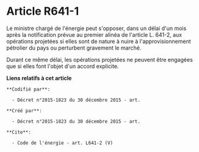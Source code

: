 # Article R641-1

Le ministre chargé de l'énergie peut s'opposer, dans un délai d'un mois après la notification prévue au premier alinéa de
l'article L. 641-2, aux opérations projetées si elles sont de nature à nuire à l'approvisionnement pétrolier du pays ou
perturbent gravement le marché. 

Durant ce même délai, les opérations projetées ne peuvent être engagées que si elles font l'objet d'un accord explicite.

**Liens relatifs à cet article**

	**Codifié par**:

	  - Décret n°2015-1823 du 30 décembre 2015 - art.

	**Créé par**:

	  - Décret n°2015-1823 du 30 décembre 2015 - art.

	**Cite**:

	  - Code de l'énergie - art. L641-2 (V)
